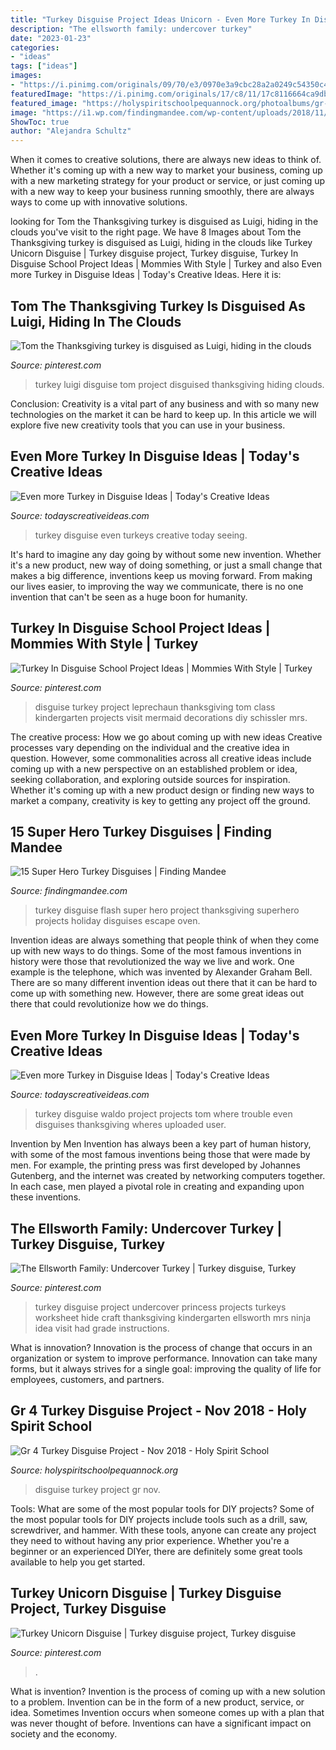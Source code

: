 ```yaml
---
title: "Turkey Disguise Project Ideas Unicorn - Even More Turkey In Disguise Ideas"
description: "The ellsworth family: undercover turkey"
date: "2023-01-23"
categories:
- "ideas"
tags: ["ideas"]
images:
- "https://i.pinimg.com/originals/09/70/e3/0970e3a9cbc28a2a0249c54350c42d31.jpg"
featuredImage: "https://i.pinimg.com/originals/17/c8/11/17c8116664ca9db0e4da376e04a3fdea.jpg"
featured_image: "https://holyspiritschoolpequannock.org/photoalbums/gr-4-turkey-disguise-project-nov-2018/IMG_2901.jpeg"
image: "https://i1.wp.com/findingmandee.com/wp-content/uploads/2018/11/turkey56.jpg?resize=350%2C621&amp;ssl=1"
ShowToc: true
author: "Alejandra Schultz"
---
```



When it comes to creative solutions, there are always new ideas to think of. Whether it's coming up with a new way to market your business, coming up with a new marketing strategy for your product or service, or just coming up with a new way to keep your business running smoothly, there are always ways to come up with innovative solutions.

	

		
looking for Tom the Thanksgiving turkey is disguised as Luigi, hiding in the clouds you've visit to the right page. We have 8 Images about Tom the Thanksgiving turkey is disguised as Luigi, hiding in the clouds like Turkey Unicorn Disguise | Turkey disguise project, Turkey disguise, Turkey In Disguise School Project Ideas | Mommies With Style | Turkey and also Even more Turkey in Disguise Ideas | Today&#039;s Creative Ideas. Here it is:
		
    
## Tom The Thanksgiving Turkey Is Disguised As Luigi, Hiding In The Clouds

<img loading=lazy src="https://i.pinimg.com/736x/5a/71/ed/5a71ed041e4e384a36230ed63ff1ae25--thanksgiving-dinners-thanksgiving-turkey.jpg" onerror="this.onerror=null;this.src='https://tse1.mm.bing.net/th?id=OIP.t68Jy3r2pHrbaMwBl9GbqAHaJ3&amp;pid=15.1';" alt="Tom the Thanksgiving turkey is disguised as Luigi, hiding in the clouds">

_Source: pinterest.com_

>turkey luigi disguise tom project disguised thanksgiving hiding clouds. 

	

Conclusion:
Creativity is a vital part of any business and with so many new technologies on the market it can be hard to keep up. In this article we will explore five new creativity tools that you can use in your business.

    
## Even More Turkey In Disguise Ideas | Today&#039;s Creative Ideas

<img loading=lazy src="https://todayscreativeideas.com/wp-content/uploads/2019/10/Turkey-In-Disguise-Part-2-555x1024.jpg" onerror="this.onerror=null;this.src='https://tse2.mm.bing.net/th?id=OIP.ASpDAzPa45uzOS-BvDs6FQHaNq&amp;pid=15.1';" alt="Even more Turkey in Disguise Ideas | Today&#039;s Creative Ideas">

_Source: todayscreativeideas.com_

>turkey disguise even turkeys creative today seeing. 

	

It's hard to imagine any day going by without some new invention. Whether it's a new product, new way of doing something, or just a small change that makes a big difference, inventions keep us moving forward. From making our lives easier, to improving the way we communicate, there is no one invention that can't be seen as a huge boon for humanity.

    
## Turkey In Disguise School Project Ideas | Mommies With Style | Turkey

<img loading=lazy src="https://i.pinimg.com/originals/17/c8/11/17c8116664ca9db0e4da376e04a3fdea.jpg" onerror="this.onerror=null;this.src='https://tse4.mm.bing.net/th?id=OIP.G7dDHD__VzFaxEZR5xgchQHaJ4&amp;pid=15.1';" alt="Turkey In Disguise School Project Ideas | Mommies With Style | Turkey">

_Source: pinterest.com_

>disguise turkey project leprechaun thanksgiving tom class kindergarten projects visit mermaid decorations diy schissler mrs. 

	

The creative process: How we go about coming up with new ideas
Creative processes vary depending on the individual and the creative idea in question. However, some commonalities across all creative ideas include coming up with a new perspective on an established problem or idea, seeking collaboration, and exploring outside sources for inspiration. Whether it's coming up with a new product design or finding new ways to market a company, creativity is key to getting any project off the ground.

    
## 15 Super Hero Turkey Disguises | Finding Mandee

<img loading=lazy src="https://i1.wp.com/findingmandee.com/wp-content/uploads/2018/11/turkey56.jpg?resize=350%2C621&amp;ssl=1" onerror="this.onerror=null;this.src='https://tse2.mm.bing.net/th?id=OIP.Y0TG1YhE6ctcRhMEsWCZ1QAAAA&amp;pid=15.1';" alt="15 Super Hero Turkey Disguises | Finding Mandee">

_Source: findingmandee.com_

>turkey disguise flash super hero project thanksgiving superhero projects holiday disguises escape oven. 

	

Invention ideas are always something that people think of when they come up with new ways to do things. Some of the most famous inventions in history were those that revolutionized the way we live and work. One example is the telephone, which was invented by Alexander Graham Bell. There are so many different invention ideas out there that it can be hard to come up with something new. However, there are some great ideas out there that could revolutionize how we do things.

    
## Even More Turkey In Disguise Ideas | Today&#039;s Creative Ideas

<img loading=lazy src="https://todayscreativeideas.com/wp-content/uploads/2019/10/Wheres-Waldo-Tom-Turkey-in-Disguise.jpg" onerror="this.onerror=null;this.src='https://tse1.mm.bing.net/th?id=OIP.onv_o1Wlv5UNeVuITJ9kUgHaNK&amp;pid=15.1';" alt="Even more Turkey in Disguise Ideas | Today&#039;s Creative Ideas">

_Source: todayscreativeideas.com_

>turkey disguise waldo project projects tom where trouble even disguises thanksgiving wheres uploaded user. 

	

Invention by Men
Invention has always been a key part of human history, with some of the most famous inventions being those that were made by men. For example, the printing press was first developed by Johannes Gutenberg, and the internet was created by networking computers together. In each case, men played a pivotal role in creating and expanding upon these inventions.

    
## The Ellsworth Family: Undercover Turkey | Turkey Disguise, Turkey

<img loading=lazy src="https://i.pinimg.com/originals/09/70/e3/0970e3a9cbc28a2a0249c54350c42d31.jpg" onerror="this.onerror=null;this.src='https://tse4.mm.bing.net/th?id=OIP.BPoW2MYvZ5yefpfKG7NA2wHaKU&amp;pid=15.1';" alt="The Ellsworth Family: Undercover Turkey | Turkey disguise, Turkey">

_Source: pinterest.com_

>turkey disguise project undercover princess projects turkeys worksheet hide craft thanksgiving kindergarten ellsworth mrs ninja idea visit had grade instructions. 

	

What is innovation?
Innovation is the process of change that occurs in an organization or system to improve performance. Innovation can take many forms, but it always strives for a single goal: improving the quality of life for employees, customers, and partners.

    
## Gr 4 Turkey Disguise Project - Nov 2018 - Holy Spirit School

<img loading=lazy src="https://holyspiritschoolpequannock.org/photoalbums/gr-4-turkey-disguise-project-nov-2018/IMG_2901.jpeg" onerror="this.onerror=null;this.src='https://tse1.mm.bing.net/th?id=OIP.Vtkyt0ri4bdr8MTkkiZKMAHaJ4&amp;pid=15.1';" alt="Gr 4 Turkey Disguise Project - Nov 2018 - Holy Spirit School">

_Source: holyspiritschoolpequannock.org_

>disguise turkey project gr nov. 

	

Tools: What are some of the most popular tools for DIY projects?
Some of the most popular tools for DIY projects include tools such as a drill, saw, screwdriver, and hammer. With these tools, anyone can create any project they need to without having any prior experience. Whether you're a beginner or an experienced DIYer, there are definitely some great tools available to help you get started.

    
## Turkey Unicorn Disguise | Turkey Disguise Project, Turkey Disguise

<img loading=lazy src="https://i.pinimg.com/originals/f6/42/b9/f642b9e4007de107b85b3e6130bc8cb4.jpg" onerror="this.onerror=null;this.src='https://tse4.mm.bing.net/th?id=OIP.pqh6YlinLQ10suN5-yGaxwHaJ4&amp;pid=15.1';" alt="Turkey Unicorn Disguise | Turkey disguise project, Turkey disguise">

_Source: pinterest.com_

>. 

	

What is invention?
Invention is the process of coming up with a new solution to a problem. Invention can be in the form of a new product, service, or idea. Sometimes Invention occurs when someone comes up with a plan that was never thought of before. Inventions can have a significant impact on society and the economy.

